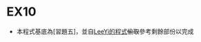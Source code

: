 # EX10

* 本程式基底為[習題五]，並自[LeeYi的程式](https://github.com/LeeYi-user/alg112a/blob/master/homework/10/homework.py)~~偷取~~參考剩餘部份以完成
